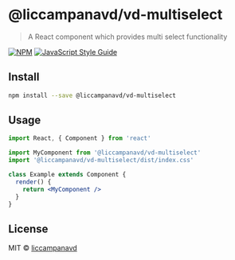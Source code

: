 # @liccampanavd/vd-multiselect

> A React component which provides multi select functionality

[![NPM](https://img.shields.io/npm/v/@liccampanavd/vd-multiselect.svg)](https://www.npmjs.com/package/@liccampanavd/vd-multiselect) [![JavaScript Style Guide](https://img.shields.io/badge/code_style-standard-brightgreen.svg)](https://standardjs.com)

## Install

```bash
npm install --save @liccampanavd/vd-multiselect
```

## Usage

```jsx
import React, { Component } from 'react'

import MyComponent from '@liccampanavd/vd-multiselect'
import '@liccampanavd/vd-multiselect/dist/index.css'

class Example extends Component {
  render() {
    return <MyComponent />
  }
}
```

## License

MIT © [liccampanavd](https://github.com/liccampanavd)
